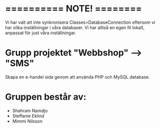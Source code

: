 # ========== NOTE! ======== 
Vi har valt att inte synkronisera Classes>DatabaseConnection eftersom vi har olika inställningar i våra databaser. 
Vi har alltså en egen fil lokalt, anpassat för just våra inställningar. 

# Grupp projektet "Webbshop" --> "SMS"
Skapa en e-handel sida genom att använda PHP och MySQL database.

# Gruppen består av:
- Shahram Namdjo
- Steffanie Eklind
- Mimmi Nilsson


